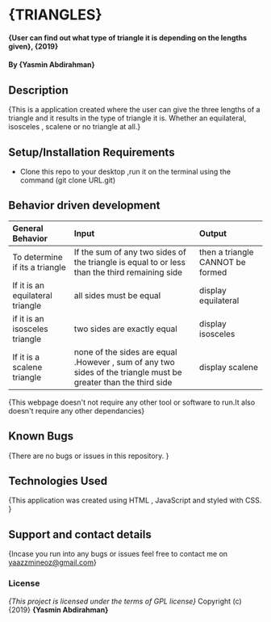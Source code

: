 # {TRIANGLES}
#### {User can find out what type of triangle it is depending on the lengths given}, {2019}
#### By **{Yasmin Abdirahman}**  
## Description
{This is a application created where the user can give the three lengths of a triangle and it results in the type of triangle it is. Whether an equilateral, isosceles , scalene or no triangle at all.}
## Setup/Installation Requirements
* Clone this repo to your desktop ,run it on the terminal using the command (git clone URL.git)
## Behavior driven development
| General Behavior  | Input    | Output |
| :------------- | :------------- | :------------- |
| To determine if its a triangle    |   If the sum of any two sides of the triangle is equal to or less than the third remaining side    |    then a triangle CANNOT be formed |
|If it is an equilateral triangle | all sides must be equal| display equilateral |
| if it is an isosceles triangle | two sides are exactly equal | display isosceles |
| If it is a scalene triangle | none of the sides are equal .However , sum of any two sides of the triangle must be greater than the third side| display scalene |
{This webpage doesn't not require any other tool or software to run.It also doesn't require any other dependancies}
## Known Bugs
{There are no bugs or issues in this repository. }
## Technologies Used
{This application was created using HTML , JavaScript and styled with CSS. }
## Support and contact details
{Incase you run into any bugs or issues feel free to contact me on yaazzmineoz@gmail.com}
### License
*{This project is licensed under the terms of GPL license}*
Copyright (c) {2019} **{Yasmin Abdirahman}**
